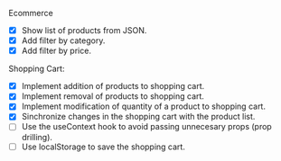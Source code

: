 Ecommerce

-[x] Show list of products from JSON.
-[x] Add filter by category.
-[x] Add filter by price.

Shopping Cart:

-[x] Implement addition of products to shopping cart.
-[x] Implement removal of products to shopping cart.
-[x] Implement modification of quantity of a product to shopping cart.
-[x] Sinchronize changes in the shopping cart with the product list.
-[ ] Use the useContext hook to avoid passing unnecesary props (prop drilling).
-[ ] Use localStorage to save the shopping cart.